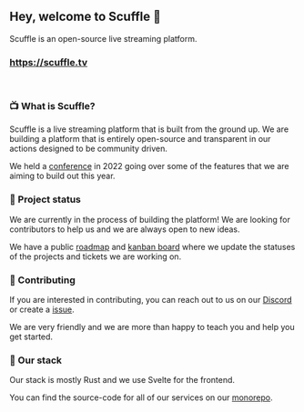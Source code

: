## Hey, welcome to Scuffle 👋

Scuffle is an open-source live streaming platform.

### https://scuffle.tv

<br>

### 📺 What is Scuffle?

Scuffle is a live streaming platform that is built from the ground up. We are building a platform that is entirely open-source and transparent in our actions designed to be community driven.

We held a [conference](https://www.youtube.com/watch?v=QvQpMRkzoVM&t=598s) in 2022 going over some of the features that we are aiming to build out this year.

### 👀 Project status

We are currently in the process of building the platform! We are looking for contributors to help us and we are always open to new ideas.

We have a public [roadmap](https://github.com/orgs/ScuffleTV/projects/1/views/6) and [kanban board](https://github.com/orgs/ScuffleTV/projects/1/views/1) where we update the statuses of the projects and tickets we are working on.

### 📖 Contributing

If you are interested in contributing, you can reach out to us on our [Discord](https://discord.gg/scuffle) or create a [issue](https://github.com/ScuffleTV/scuffle/issues).

We are very friendly and we are more than happy to teach you and help you get started.

### 🦀 Our stack

Our stack is mostly Rust and we use Svelte for the frontend.

You can find the source-code for all of our services on our [monorepo](https://github.com/ScuffleTV/scuffle).
